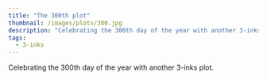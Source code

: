 ```yaml
---
title: "The 300th plot"
thumbnail: /images/plots/300.jpg
description: "Celebrating the 300th day of the year with another 3-inks plot."
tags:
  - 3-inks
---
```


Celebrating the 300th day of the year with another 3-inks plot.